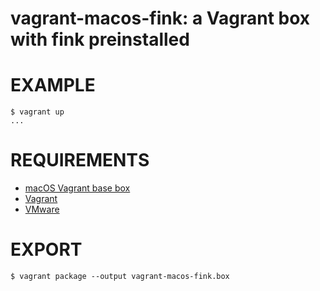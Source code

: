 # vagrant-macos-fink: a Vagrant box with fink preinstalled

# EXAMPLE

```console
$ vagrant up
...
```

# REQUIREMENTS

* [macOS Vagrant base box](https://github.com/mcandre/packer-templates/tree/master/macos)
* [Vagrant](https://www.vagrantup.com)
* [VMware](https://www.vmware.com)

# EXPORT

```console
$ vagrant package --output vagrant-macos-fink.box
```
